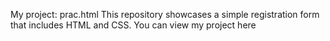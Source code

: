 My project: prac.html
This repository showcases a simple registration form that includes HTML and CSS.
You can view my project here
